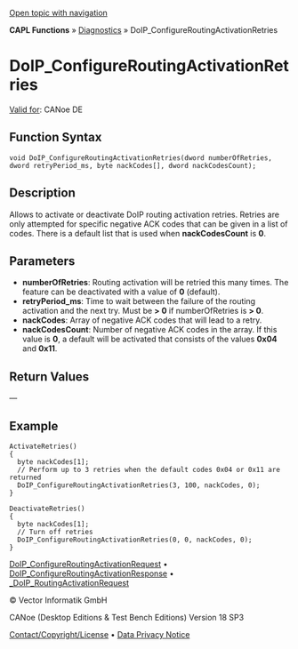 [Open topic with navigation](../../../../../CANoeDEFamily.htm#Topics/CAPLFunctions/Diagnostics/Functions/CAPLfunctionDoIPConfigureRoutingActivationRetries.md)

**CAPL Functions** » [Diagnostics](../CAPLfunctionsDiagnosticsOverview.md) » DoIP_ConfigureRoutingActivationRetries

# DoIP_ConfigureRoutingActivationRetries

[Valid for](../../../Shared/FeatureAvailability.md): CANoe DE

## Function Syntax

```plaintext
void DoIP_ConfigureRoutingActivationRetries(dword numberOfRetries,
dword retryPeriod_ms, byte nackCodes[], dword nackCodesCount);
```

## Description

Allows to activate or deactivate DoIP routing activation retries. Retries are only attempted for specific negative ACK codes that can be given in a list of codes. There is a default list that is used when **nackCodesCount** is **0**.

## Parameters

- **numberOfRetries**: Routing activation will be retried this many times. The feature can be deactivated with a value of **0** (default).
- **retryPeriod_ms**: Time to wait between the failure of the routing activation and the next try. Must be **> 0** if numberOfRetries is **> 0**.
- **nackCodes**: Array of negative ACK codes that will lead to a retry.
- **nackCodesCount**: Number of negative ACK codes in the array. If this value is **0**, a default will be activated that consists of the values **0x04** and **0x11**.

## Return Values

—

## Example

```plaintext
ActivateRetries()
{
  byte nackCodes[1];
  // Perform up to 3 retries when the default codes 0x04 or 0x11 are returned
  DoIP_ConfigureRoutingActivationRetries(3, 100, nackCodes, 0);
}

DeactivateRetries()
{
  byte nackCodes[1];
  // Turn off retries
  DoIP_ConfigureRoutingActivationRetries(0, 0, nackCodes, 0);
}
```

[DoIP_ConfigureRoutingActivationRequest](CAPLfunctionDoIPConfigureRoutingActivationRequest.md) • [DoIP_ConfigureRoutingActivationResponse](CAPLfunctionDoIPConfigureRoutingActivationResponse.md) • [_DoIP_RoutingActivationRequest](CAPLfunctionDoIPRoutingActivationRequest.md)

© Vector Informatik GmbH

CANoe (Desktop Editions & Test Bench Editions) Version 18 SP3

[Contact/Copyright/License](../../../Shared/ContactCopyrightLicense.md) • [Data Privacy Notice](https://www.vector.com/int/en/company/get-info/privacy-policy/)